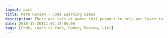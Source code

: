 ```yaml
---
layout: post
title: Meta Review - Code Learning Games
description: There are lots of games that purport to help you learn to code. I review some.
date: 2018-12-26T11:07:14-05:00
tags: [Code, Learn to Code, Games, Review, List]
---
```

